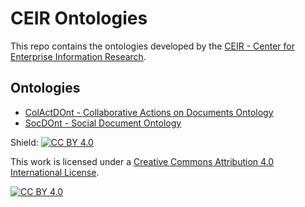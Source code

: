 # CEIR Ontologies

This repo contains the ontologies developed by the [CEIR - Center for Enterprise Information Research](https://ceir.de/).

## Ontologies
- [ColActDOnt - Collaborative Actions on Documents Ontology](ColActDOnt/current/ColActDOnt.html)
- [SocDOnt - Social Document Ontology](SocDOnt/current/SocDOnt.html) 

Shield: [![CC BY 4.0][cc-by-shield]][cc-by]

This work is licensed under a
[Creative Commons Attribution 4.0 International License][cc-by].

[![CC BY 4.0][cc-by-image]][cc-by]

[cc-by]: http://creativecommons.org/licenses/by/4.0/
[cc-by-image]: https://i.creativecommons.org/l/by/4.0/88x31.png
[cc-by-shield]: https://img.shields.io/badge/License-CC%20BY%204.0-lightgrey.svg